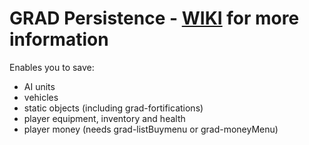 # GRAD Persistence - [WIKI](https://github.com/gruppe-adler/grad-persistence/wiki) for more information

Enables you to save:

* AI units
* vehicles
* static objects (including grad-fortifications)
* player equipment, inventory and health
* player money (needs grad-listBuymenu or grad-moneyMenu)
